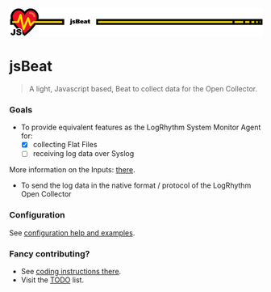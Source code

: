 ![banner](medias/banner-readme-800.png)
# jsBeat

> A light, Javascript based, Beat to collect data for the Open Collector.

### Goals

- To provide equivalent features as the LogRhythm System Monitor Agent for:
  - [x] collecting Flat Files
  - [ ] receiving log data over Syslog

More information on the Inputs: [there](src/inputs/).

- To send the log data in the native format / protocol of the LogRhythm Open Collector

### Configuration

See [configuration help and examples](config/).

### Fancy contributing?
- See [coding instructions there](src/).
- Visit the [TODO](TODO.md) list.
